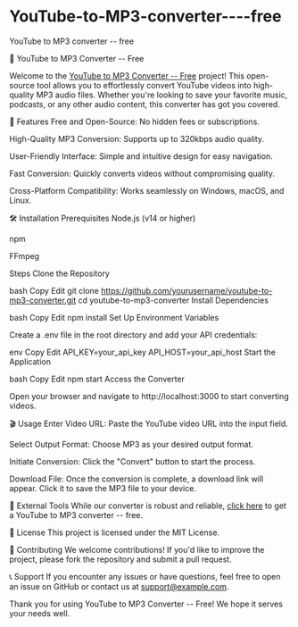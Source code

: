 # YouTube-to-MP3-converter----free
YouTube to MP3 converter -- free

🎵 YouTube to MP3 Converter -- Free

Welcome to the [YouTube to MP3 Converter -- Free]('https://free.chillfinds.biz/?utm_medium=e419e4d4e57d17f163ee4e72b59be1bc3350fc9a&utm_campaign=Global') project! This open-source tool allows you to effortlessly convert YouTube videos into high-quality MP3 audio files. Whether you're looking to save your favorite music, podcasts, or any other audio content, this converter has got you covered.

🚀 Features
Free and Open-Source: No hidden fees or subscriptions.

High-Quality MP3 Conversion: Supports up to 320kbps audio quality.

User-Friendly Interface: Simple and intuitive design for easy navigation.

Fast Conversion: Quickly converts videos without compromising quality.

Cross-Platform Compatibility: Works seamlessly on Windows, macOS, and Linux.

🛠️ Installation
Prerequisites
Node.js (v14 or higher)

npm

FFmpeg

Steps
Clone the Repository

bash
Copy
Edit
git clone https://github.com/yourusername/youtube-to-mp3-converter.git
cd youtube-to-mp3-converter
Install Dependencies

bash
Copy
Edit
npm install
Set Up Environment Variables

Create a .env file in the root directory and add your API credentials:

env
Copy
Edit
API_KEY=your_api_key
API_HOST=your_api_host
Start the Application

bash
Copy
Edit
npm start
Access the Converter

Open your browser and navigate to http://localhost:3000 to start converting videos.

🎬 Usage
Enter Video URL: Paste the YouTube video URL into the input field.

Select Output Format: Choose MP3 as your desired output format.

Initiate Conversion: Click the "Convert" button to start the process.

Download File: Once the conversion is complete, a download link will appear. Click it to save the MP3 file to your device.

🔗 External Tools
While our converter is robust and reliable, [click here]('https://free.chillfinds.biz/?utm_medium=e419e4d4e57d17f163ee4e72b59be1bc3350fc9a&utm_campaign=Global') to get a YouTube to MP3 converter -- free.

📄 License
This project is licensed under the MIT License.

🙌 Contributing
We welcome contributions! If you'd like to improve the project, please fork the repository and submit a pull request.

📞 Support
If you encounter any issues or have questions, feel free to open an issue on GitHub or contact us at support@example.com.

Thank you for using YouTube to MP3 Converter -- Free! We hope it serves your needs well.
